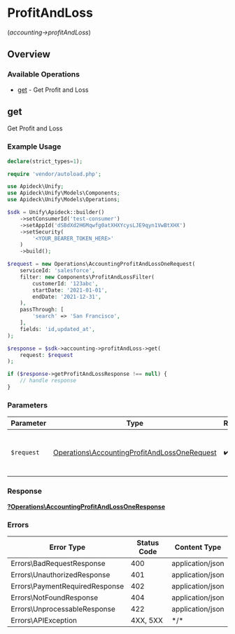 # ProfitAndLoss
(*accounting->profitAndLoss*)

## Overview

### Available Operations

* [get](#get) - Get Profit and Loss

## get

Get Profit and Loss

### Example Usage

<!-- UsageSnippet language="php" operationID="accounting.profitAndLossOne" method="get" path="/accounting/profit-and-loss" -->
```php
declare(strict_types=1);

require 'vendor/autoload.php';

use Apideck\Unify;
use Apideck\Unify\Models\Components;
use Apideck\Unify\Models\Operations;

$sdk = Unify\Apideck::builder()
    ->setConsumerId('test-consumer')
    ->setAppId('dSBdXd2H6Mqwfg0atXHXYcysLJE9qyn1VwBtXHX')
    ->setSecurity(
        '<YOUR_BEARER_TOKEN_HERE>'
    )
    ->build();

$request = new Operations\AccountingProfitAndLossOneRequest(
    serviceId: 'salesforce',
    filter: new Components\ProfitAndLossFilter(
        customerId: '123abc',
        startDate: '2021-01-01',
        endDate: '2021-12-31',
    ),
    passThrough: [
        'search' => 'San Francisco',
    ],
    fields: 'id,updated_at',
);

$response = $sdk->accounting->profitAndLoss->get(
    request: $request
);

if ($response->getProfitAndLossResponse !== null) {
    // handle response
}
```

### Parameters

| Parameter                                                                                                    | Type                                                                                                         | Required                                                                                                     | Description                                                                                                  |
| ------------------------------------------------------------------------------------------------------------ | ------------------------------------------------------------------------------------------------------------ | ------------------------------------------------------------------------------------------------------------ | ------------------------------------------------------------------------------------------------------------ |
| `$request`                                                                                                   | [Operations\AccountingProfitAndLossOneRequest](../../Models/Operations/AccountingProfitAndLossOneRequest.md) | :heavy_check_mark:                                                                                           | The request object to use for the request.                                                                   |

### Response

**[?Operations\AccountingProfitAndLossOneResponse](../../Models/Operations/AccountingProfitAndLossOneResponse.md)**

### Errors

| Error Type                     | Status Code                    | Content Type                   |
| ------------------------------ | ------------------------------ | ------------------------------ |
| Errors\BadRequestResponse      | 400                            | application/json               |
| Errors\UnauthorizedResponse    | 401                            | application/json               |
| Errors\PaymentRequiredResponse | 402                            | application/json               |
| Errors\NotFoundResponse        | 404                            | application/json               |
| Errors\UnprocessableResponse   | 422                            | application/json               |
| Errors\APIException            | 4XX, 5XX                       | \*/\*                          |